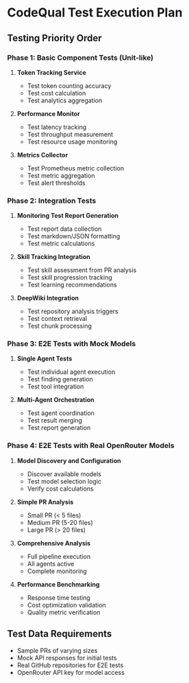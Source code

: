 # CodeQual Test Execution Plan

## Testing Priority Order

### Phase 1: Basic Component Tests (Unit-like)
1. **Token Tracking Service**
   - Test token counting accuracy
   - Test cost calculation
   - Test analytics aggregation

2. **Performance Monitor**
   - Test latency tracking
   - Test throughput measurement
   - Test resource usage monitoring

3. **Metrics Collector**
   - Test Prometheus metric collection
   - Test metric aggregation
   - Test alert thresholds

### Phase 2: Integration Tests
1. **Monitoring Test Report Generation**
   - Test report data collection
   - Test markdown/JSON formatting
   - Test metric calculations

2. **Skill Tracking Integration**
   - Test skill assessment from PR analysis
   - Test skill progression tracking
   - Test learning recommendations

3. **DeepWiki Integration**
   - Test repository analysis triggers
   - Test context retrieval
   - Test chunk processing

### Phase 3: E2E Tests with Mock Models
1. **Single Agent Tests**
   - Test individual agent execution
   - Test finding generation
   - Test tool integration

2. **Multi-Agent Orchestration**
   - Test agent coordination
   - Test result merging
   - Test report generation

### Phase 4: E2E Tests with Real OpenRouter Models
1. **Model Discovery and Configuration**
   - Discover available models
   - Test model selection logic
   - Verify cost calculations

2. **Simple PR Analysis**
   - Small PR (< 5 files)
   - Medium PR (5-20 files)
   - Large PR (> 20 files)

3. **Comprehensive Analysis**
   - Full pipeline execution
   - All agents active
   - Complete monitoring

4. **Performance Benchmarking**
   - Response time testing
   - Cost optimization validation
   - Quality metric verification

## Test Data Requirements
- Sample PRs of varying sizes
- Mock API responses for initial tests
- Real GitHub repositories for E2E tests
- OpenRouter API key for model access